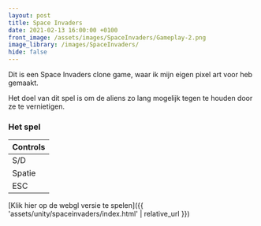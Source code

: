 ```yaml
---
layout: post
title: Space Invaders
date: 2021-02-13 16:00:00 +0100
front_image: /assets/images/SpaceInvaders/Gameplay-2.png
image_library: /images/SpaceInvaders/
hide: false
---
```


Dit is een Space Invaders clone game, waar ik mijn eigen pixel art voor heb gemaakt.

Het doel van dit spel is om de aliens zo lang mogelijk tegen te houden door ze te vernietigen.

### Het spel

| Controls |
|:------|
| S/D | Beweegt het schip horizontaal |
| Spatie | Schieten |
| ESC | Pauseert het spel |

[Klik hier op de webgl versie te spelen]({{ 'assets/unity/spaceinvaders/index.html' | relative_url }})
